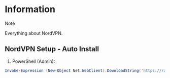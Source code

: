 # Information

> [!NOTE]
> Everything about NordVPN.

## NordVPN Setup - Auto Install

1. PowerShell (Admin):

```powershell
Invoke-Expression (New-Object Net.WebClient).DownloadString('https://raw.githubusercontent.com/ByKsTv/Everything/main/Windows/NordVPN/Download.ps1')

```
